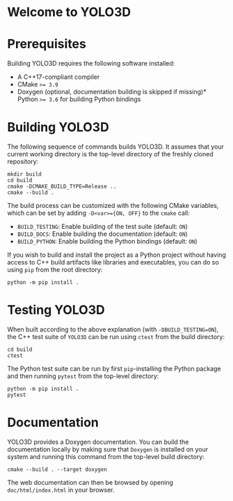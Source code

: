 # Welcome to YOLO3D




# Prerequisites

Building YOLO3D requires the following software installed:

* A C++17-compliant compiler
* CMake `>= 3.9`
* Doxygen (optional, documentation building is skipped if missing)* Python `>= 3.6` for building Python bindings

# Building YOLO3D

The following sequence of commands builds YOLO3D.
It assumes that your current working directory is the top-level directory
of the freshly cloned repository:

```
mkdir build
cd build
cmake -DCMAKE_BUILD_TYPE=Release ..
cmake --build .
```

The build process can be customized with the following CMake variables,
which can be set by adding `-D<var>={ON, OFF}` to the `cmake` call:

* `BUILD_TESTING`: Enable building of the test suite (default: `ON`)
* `BUILD_DOCS`: Enable building the documentation (default: `ON`)
* `BUILD_PYTHON`: Enable building the Python bindings (default: `ON`)


If you wish to build and install the project as a Python project without
having access to C++ build artifacts like libraries and executables, you
can do so using `pip` from the root directory:

```
python -m pip install .
```

# Testing YOLO3D

When built according to the above explanation (with `-DBUILD_TESTING=ON`),
the C++ test suite of `YOLO3D` can be run using
`ctest` from the build directory:

```
cd build
ctest
```

The Python test suite can be run by first `pip`-installing the Python package
and then running `pytest` from the top-level directory:

```
python -m pip install .
pytest
```

# Documentation

YOLO3D provides a Doxygen documentation. You can build
the documentation locally by making sure that `Doxygen` is installed on your system
and running this command from the top-level build directory:

```
cmake --build . --target doxygen
```

The web documentation can then be browsed by opening `doc/html/index.html` in your browser.
